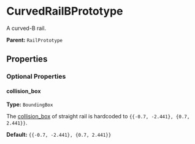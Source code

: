 # CurvedRailBPrototype

A curved-B rail.

**Parent:** `RailPrototype`

## Properties

### Optional Properties

#### collision_box

**Type:** `BoundingBox`

The [collision_box](prototype:EntityPrototype::collision_box) of straight rail is hardcoded to `{{-0.7, -2.441}, {0.7, 2.441}}`.

**Default:** ``{{-0.7, -2.441}, {0.7, 2.441}}``

